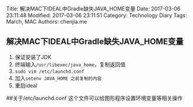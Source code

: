 Title: 解决MAC下IDEAL中Gradle缺失JAVA_HOME变量
Date: 2017-03-06 23:11:48
Modified: 2017-03-06 23:11:51
Category: Technology Diary
Tags: March, MAC
Authors: chenjia.me                                                                                                                       


## 解决MAC下IDEAL中Gradle缺失JAVA_HOME变量
1. 保证安装了JDK
2. 终端输入`/usr/libexec/java_home`，复制返回值
3. `sudo vim /etc/launchd.conf`
4. 加入`setenv JAVA_HOME 之前复制的内容`
5. 重启ideal

##关于/etc/launchd.conf
这个文件可以给图形程序设置环境变量等相关操作

